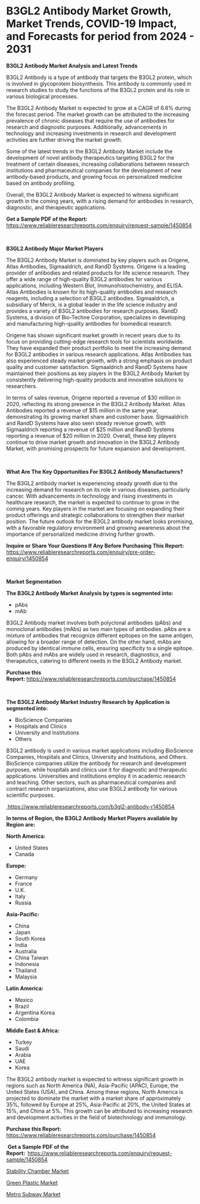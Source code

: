 <p><h1>B3GL2 Antibody Market Growth, Market Trends, COVID-19 Impact, and Forecasts for period from 2024 - 2031</h1></p><p><strong>B3GL2 Antibody Market Analysis and Latest Trends</strong></p>
<p><p>B3GL2 Antibody is a type of antibody that targets the B3GL2 protein, which is involved in glycoprotein biosynthesis. This antibody is commonly used in research studies to study the functions of the B3GL2 protein and its role in various biological processes.</p><p>The B3GL2 Antibody Market is expected to grow at a CAGR of 6.8% during the forecast period. The market growth can be attributed to the increasing prevalence of chronic diseases that require the use of antibodies for research and diagnostic purposes. Additionally, advancements in technology and increasing investments in research and development activities are further driving the market growth.</p><p>Some of the latest trends in the B3GL2 Antibody Market include the development of novel antibody therapeutics targeting B3GL2 for the treatment of certain diseases, increasing collaborations between research institutions and pharmaceutical companies for the development of new antibody-based products, and growing focus on personalized medicine based on antibody profiling.</p><p>Overall, the B3GL2 Antibody Market is expected to witness significant growth in the coming years, with a rising demand for antibodies in research, diagnostic, and therapeutic applications.</p></p>
<p><strong>Get a Sample PDF of the Report:&nbsp;</strong> <a href="https://www.reliableresearchreports.com/enquiry/request-sample/1450854">https://www.reliableresearchreports.com/enquiry/request-sample/1450854</a></p>
<p>&nbsp;</p>
<p><strong>B3GL2 Antibody Major Market Players</strong></p>
<p><p>The B3GL2 Antibody Market is dominated by key players such as Origene, Atlas Antibodies, Sigmaaldrich, and RandD Systems. Origene is a leading provider of antibodies and related products for life science research. They offer a wide range of high-quality B3GL2 antibodies for various applications, including Western Blot, Immunohistochemistry, and ELISA. Atlas Antibodies is known for its high-quality antibodies and research reagents, including a selection of B3GL2 antibodies. Sigmaaldrich, a subsidiary of Merck, is a global leader in the life science industry and provides a variety of B3GL2 antibodies for research purposes. RandD Systems, a division of Bio-Techne Corporation, specializes in developing and manufacturing high-quality antibodies for biomedical research.</p><p>Origene has shown significant market growth in recent years due to its focus on providing cutting-edge research tools for scientists worldwide. They have expanded their product portfolio to meet the increasing demand for B3GL2 antibodies in various research applications. Atlas Antibodies has also experienced steady market growth, with a strong emphasis on product quality and customer satisfaction. Sigmaaldrich and RandD Systems have maintained their positions as key players in the B3GL2 Antibody Market by consistently delivering high-quality products and innovative solutions to researchers.</p><p>In terms of sales revenue, Origene reported a revenue of $30 million in 2020, reflecting its strong presence in the B3GL2 Antibody Market. Atlas Antibodies reported a revenue of $15 million in the same year, demonstrating its growing market share and customer base. Sigmaaldrich and RandD Systems have also seen steady revenue growth, with Sigmaaldrich reporting a revenue of $25 million and RandD Systems reporting a revenue of $20 million in 2020. Overall, these key players continue to drive market growth and innovation in the B3GL2 Antibody Market, with promising prospects for future expansion and development.</p></p>
<p>&nbsp;</p>
<p><strong>What Are The Key Opportunities For B3GL2 Antibody Manufacturers?</strong></p>
<p><p>The B3GL2 antibody market is experiencing steady growth due to the increasing demand for research on its role in various diseases, particularly cancer. With advancements in technology and rising investments in healthcare research, the market is expected to continue to grow in the coming years. Key players in the market are focusing on expanding their product offerings and strategic collaborations to strengthen their market position. The future outlook for the B3GL2 antibody market looks promising, with a favorable regulatory environment and growing awareness about the importance of personalized medicine driving further growth.</p></p>
<p><strong>Inquire or Share Your Questions If Any Before Purchasing This Report:</strong> <a href="https://www.reliableresearchreports.com/enquiry/pre-order-enquiry/1450854">https://www.reliableresearchreports.com/enquiry/pre-order-enquiry/1450854</a></p>
<p>&nbsp;</p>
<p><strong>Market Segmentation</strong></p>
<p><strong>The B3GL2 Antibody Market Analysis by types is segmented into:</strong></p>
<p><ul><li>pAbs</li><li>mAb</li></ul></p>
<p><p>B3GL2 Antibody market involves both polyclonal antibodies (pAbs) and monoclonal antibodies (mAbs) as two main types of antibodies. pAbs are a mixture of antibodies that recognize different epitopes on the same antigen, allowing for a broader range of detection. On the other hand, mAbs are produced by identical immune cells, ensuring specificity to a single epitope. Both pAbs and mAbs are widely used in research, diagnostics, and therapeutics, catering to different needs in the B3GL2 Antibody market.</p></p>
<p><strong>Purchase this Report:&nbsp;</strong><a href="https://www.reliableresearchreports.com/purchase/1450854">https://www.reliableresearchreports.com/purchase/1450854</a></p>
<p>&nbsp;</p>
<p><strong>The B3GL2 Antibody Market Industry Research by Application is segmented into:</strong></p>
<p><ul><li>BioScience Companies</li><li>Hospitals and Clinics</li><li>University and Institutions</li><li>Others</li></ul></p>
<p><p>B3GL2 antibody is used in various market applications including BioScience Companies, Hospitals and Clinics, University and Institutions, and Others. BioScience companies utilize the antibody for research and development purposes, while hospitals and clinics use it for diagnostic and therapeutic applications. Universities and institutions employ it in academic research and teaching. Other sectors, such as pharmaceutical companies and contract research organizations, also use B3GL2 antibody for various scientific purposes.</p></p>
<p><a href="https://www.reliableresearchreports.com/b3gl2-antibody-r1450854">&nbsp;https://www.reliableresearchreports.com/b3gl2-antibody-r1450854</a></p>
<p><strong>In terms of Region, the B3GL2 Antibody Market Players available by Region are:</strong></p>
<p>
    <p> <strong> North America: </strong>
        <ul>
            <li>United States</li>
            <li>Canada</li>
        </ul>
        </p> 
    <p> <strong> Europe: </strong>
        <ul>
            <li>Germany</li>
            <li>France</li>
            <li>U.K.</li>
            <li>Italy</li>
            <li>Russia</li>
        </ul>
        </p> 
    <p> <strong> Asia-Pacific: </strong>
        <ul>
            <li>China</li>
            <li>Japan</li>
            <li>South Korea</li>
            <li>India</li>
            <li>Australia</li>
            <li>China Taiwan</li>
            <li>Indonesia</li>
            <li>Thailand</li>
            <li>Malaysia</li>
        </ul>
        </p> 
    <p> <strong> Latin America: </strong>
        <ul>
            <li>Mexico</li>
            <li>Brazil</li>
            <li>Argentina Korea</li>
            <li>Colombia</li>
        </ul>
        </p> 
    <p> <strong> Middle East & Africa: </strong>
        <ul>
            <li>Turkey</li>
            <li>Saudi</li>
            <li>Arabia</li>
            <li>UAE</li>
            <li>Korea</li>
        </ul>
    </p>
    </p>
<p><p>The B3GL2 antibody market is expected to witness significant growth in regions such as North America (NA), Asia-Pacific (APAC), Europe, the United States (USA), and China. Among these regions, North America is projected to dominate the market with a market share of approximately 35%, followed by Europe at 25%, Asia-Pacific at 20%, the United States at 15%, and China at 5%. This growth can be attributed to increasing research and development activities in the field of biotechnology and immunology.</p></p>
<p><strong>Purchase this Report: </strong><a href="https://www.reliableresearchreports.com/purchase/1450854">https://www.reliableresearchreports.com/purchase/1450854</a></p>
<p>&nbsp;<strong>Get a Sample PDF of the Report:&nbsp;&nbsp;</strong><a href="https://www.reliableresearchreports.com/enquiry/request-sample/1450854">https://www.reliableresearchreports.com/enquiry/request-sample/1450854</a></p>
<p><strong></strong></p>
<p><p><a href="https://view.publitas.com/reportprime-1/an-in-depth-analysis-of-the-global-stability-chamber-market-scope-and-its-rapid-growing-13-9-cagr-forcasted-for-period-from-2024-to-2031/">Stability Chamber Market</a></p><p><a href="https://github.com/LitzyGulgowski2023/Market-Research-Report-List-1/blob/main/green-plastic-market.md">Green Plastic Market</a></p><p><a href="https://github.com/Sinjinluong3e0awx2m195k76/Market-Research-Report-List-3/blob/main/metro-subway-market.md">Metro Subway Market</a></p></p>